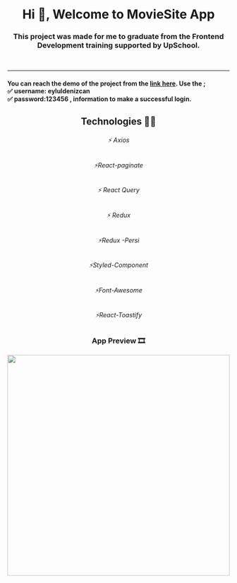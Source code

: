 
<h1 align="center">Hi 👋, Welcome to MovieSite App</h1>

<h3 align="center">This project was made for me to graduate from the Frontend Development training supported by UpSchool.</h3>
<br> <hr>
<h4 align="left">You can reach the demo of the project from the  <a href="https://moviesitebyedc.netlify.app" target="blank">link here</a>. Use the ;
  <br> ✅ username: eyluldenizcan <br> ✅ password:123456  , information to make a successful login.</h4>

<h2 align="center">Technologies 👩‍💻 </h2>
<h6 align="center">⚡ Axios  </h6>
<h6 align="center">⚡React-paginate </h6>
<h6 align="center">⚡ React Query </h6>
<h6 align="center">⚡ Redux </h6>
<h6 align="center">⚡Redux -Persi </h6>
<h6 align="center">⚡Styled-Component </h6>
<h6 align="center">⚡Font-Awesome </h6>
<h6 align="center">⚡React-Toastify </h6>

<h3 align="center">App Preview 🎞️ </h3>

<img src="https://user-images.githubusercontent.com/52054538/152605219-13fb3371-edb1-43f5-9f46-55186bcfaa37.png" width="100%" height="500">




